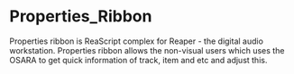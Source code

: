 # Properties_Ribbon
Properties ribbon is ReaScript complex for Reaper - the digital audio workstation. Properties ribbon allows the non-visual users which uses the OSARA to get quick information of track, item and etc and adjust this.
